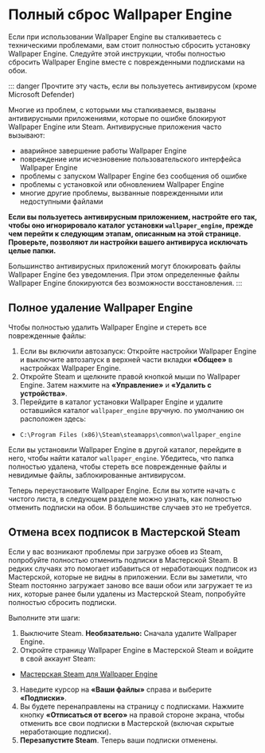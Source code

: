 # Полный сброс Wallpaper Engine

Если при использовании Wallpaper Engine вы сталкиваетесь с техническими проблемами, вам стоит полностью сбросить установку Wallpaper Engine. Следуйте этой инструкции, чтобы полностью сбросить Wallpaper Engine вместе с поврежденными подписками на обои.

::: danger
Прочтите эту часть, если вы пользуетесь антивирусом (кроме Microsoft Defender)

Многие из проблем, с которыми мы сталкиваемся, вызваны антивирусными приложениями, которые по ошибке блокируют Wallpaper Engine или Steam. Антивирусные приложения часто вызывают:

* аварийное завершение работы Wallpaper Engine
* повреждение или исчезновение пользовательского интерфейса Wallpaper Engine
* проблемы с запуском Wallpaper Engine без сообщения об ошибке
* проблемы с установкой или обновлением Wallpaper Engine
* многие другие проблемы, вызванные поврежденными или недоступными файлами

**Если вы пользуетесь антивирусным приложением, настройте его так, чтобы оно игнорировало каталог установки `wallpaper_engine`, прежде чем перейти к следующим этапам, описанным на этой странице. Проверьте, позволяют ли настройки вашего антивируса исключать целые папки.**

Большинство антивирусных приложений могут блокировать файлы Wallpaper Engine без уведомления. При этом определенные файлы Wallpaper Engine блокируются без возможности восстановления.
:::

## Полное удаление Wallpaper Engine

Чтобы полностью удалить Wallpaper Engine и стереть все поврежденные файлы:

1. Если вы включили автозапуск: Откройте настройки Wallpaper Engine и выключите автозапуск в верхней части вкладки **«Общее»** в настройках Wallpaper Engine.
2. Откройте Steam и щелкните правой кнопкой мыши по Wallpaper Engine. Затем нажмите на **«Управление»** и **«Удалить с устройства»**.
3. Перейдите в каталог установки Wallpaper Engine и удалите оставшийся каталог `wallpaper_engine` вручную. по умолчанию он расположен здесь:

* `C:\Program Files (x86)\Steam\steamapps\common\wallpaper_engine`

Если вы установили Wallpaper Engine в другой каталог, перейдите в него, чтобы найти каталог `wallpaper_engine`. Убедитесь, что папка полностью удалена, чтобы стереть все поврежденные файлы и невидимые файлы, заблокированные антивирусом.

Теперь переустановите Wallpaper Engine. Если вы хотите начать с чистого листа, в следующем разделе можно узнать, как полностью отменить подписки на обои. В большинстве случаев это не требуется.

## Отмена всех подписок в Мастерской Steam

Если у вас возникают проблемы при загрузке обоев из Steam, попробуйте полностью отменить подписки в Мастерской Steam. В редких случаях это помогает избавиться от неработающих подписок из Мастерской, которые не видны в приложении. Если вы заметили, что Steam постоянно загружает заново все ваши обои или загружает те из них, которые ранее были удалены из Мастерской Steam, попробуйте полностью сбросить подписки.

Выполните эти шаги:

1. Выключите Steam. **Необязательно:** Сначала удалите Wallpaper Engine.
2. Откройте страницу Wallpaper Engine в Мастерской Steam и войдите в свой аккаунт Steam:

* [Мастерская Steam для Wallpaper Engine](https://steamcommunity.com/app/431960/workshop/)

3. Наведите курсор на **«Ваши файлы»** справа и выберите **«Подписки»**.
4. Вы будете перенаправлены на страницу с подписками. Нажмите кнопку **«Отписаться от всего»** на правой стороне экрана, чтобы отменить все свои подписки в Мастерской (включая скрытые неработающие подписки).
5. **Перезапустите Steam**. Теперь ваши подписки отменены.
